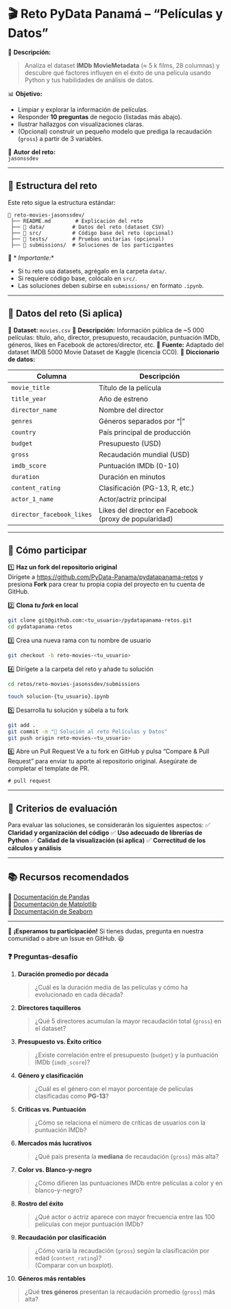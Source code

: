 # 🎬 Reto PyData Panamá – “Películas y Datos”

📌 **Descripción:**
> Analiza el dataset **IMDb MovieMetadata** (≈ 5 k films, 28 columnas) y descubre qué factores influyen en el éxito de una película usando Python y tus habilidades de análisis de datos.


📊 **Objetivo:**  
- Limpiar y explorar la información de películas.  
- Responder **10 preguntas** de negocio (listadas más abajo).  
- Ilustrar hallazgos con visualizaciones claras.  
- (Opcional) construir un pequeño modelo que prediga la recaudación (`gross`) a partir de 3 variables.

👤 **Autor del reto:**  
`jasonssdev`

---

## 📂 **Estructura del reto**
Este reto sigue la estructura estándar:
```plaintext
📂 reto-movies-jasonssdev/
 ├── README.md        # Explicación del reto
 ├── 📂 data/         # Datos del reto (dataset CSV)
 ├── 📂 src/          # Código base del reto (opcional)
 ├── 📂 tests/        # Pruebas unitarias (opcional)
 ├── 📂 submissions/  # Soluciones de los participantes
```

📢 * *Importante:**
- Si tu reto usa datasets, agrégalo en la carpeta `data/`.
- Si requiere código base, colócalo en `src/`.
- Las soluciones deben subirse en `submissions/` en formato `.ipynb`.

---

## 📌 **Datos del reto** (Si aplica)
📂 **Dataset:** `movies.csv`
🔹 **Descripción:** Información pública de ~5 000 películas: título, año, director, presupuesto, recaudación, puntuación IMDb, géneros, likes en Facebook de actores/director, etc.
🔹 **Fuente:** Adaptado del dataset IMDB 5000 Movie Dataset de Kaggle (licencia CC0).
🔹 **Diccionario de datos:**

| Columna                    | Descripción                                                  |
|----------------------------|--------------------------------------------------------------|
| `movie_title`              | Título de la película                                        |
| `title_year`               | Año de estreno                                               |
| `director_name`            | Nombre del director                                          |
| `genres`                   | Géneros separados por “\|”                                   |
| `country`                  | País principal de producción                                 |
| `budget`                   | Presupuesto (USD)                                            |
| `gross`                    | Recaudación mundial (USD)                                    |
| `imdb_score`               | Puntuación IMDb (0-10)                                       |
| `duration`                 | Duración en minutos                                          |
| `content_rating`           | Clasificación (PG-13, R, etc.)                               |
| `actor_1_name`             | Actor/actriz principal                                       |
| `director_facebook_likes`  | Likes del director en Facebook (proxy de popularidad)        |

---

## 🚀 **Cómo participar**

1️⃣ **Haz un fork del repositorio original**  
   Dirígete a <https://github.com/PyData-Panama/pydatapanama-retos> y presiona **Fork** para crear tu propia copia del proyecto en tu cuenta de GitHub.

2️⃣ **Clona *tu fork* en local**  
```bash
git clone git@github.com:<tu_usuario>/pydatapanama-retos.git
cd pydatapanama-retos
```

3️⃣ Crea una nueva rama con tu nombre de usuario
```bash
git checkout -b reto-movies-<tu_usuario>
```

4️⃣ Dirígete a la carpeta del reto y añade tu solución
```bash
cd retos/reto-movies-jasonssdev/submissions
```
```bash
touch solucion-{tu_usuario}.ipynb
```

5️⃣ Desarrolla tu solución y súbela a tu fork
```bash
git add .
git commit -m "🚀 Solución al reto Películas y Datos"
git push origin reto-movies-<tu_usuario>
```
6️⃣ Abre un Pull Request
Ve a tu fork en GitHub y pulsa “Compare & Pull Request” para enviar tu aporte al repositorio original. Asegúrate de completar el template de PR.
```
# pull request
```
---

## 🔹 **Criterios de evaluación**
Para evaluar las soluciones, se considerarán los siguientes aspectos:
✅ **Claridad y organización del código**
✅ **Uso adecuado de librerías de Python**
✅ **Calidad de la visualización (si aplica)**
✅ **Correctitud de los cálculos y análisis**

---

## 📚 **Recursos recomendados**
📌 [Documentación de Pandas](https://pandas.pydata.org/docs/)  
📌 [Documentación de Matplotlib](https://matplotlib.org/stable/contents.html)  
📌 [Documentación de Seaborn](https://seaborn.pydata.org/)  

---

🚀 **¡Esperamos tu participación!** Si tienes dudas, pregunta en nuestra comunidad o abre un Issue en GitHub. 😃

### ❓ Preguntas-desafío

1. **Duración promedio por década**  
   > ¿Cuál es la duración media de las películas y cómo ha evolucionado en cada década?

2. **Directores taquilleros**  
   > ¿Qué 5 directores acumulan la mayor recaudación total (`gross`) en el dataset?

3. **Presupuesto vs. Éxito crítico**  
   > ¿Existe correlación entre el presupuesto (`budget`) y la puntuación IMDb (`imdb_score`)?

4. **Género y clasificación**  
   > ¿Cuál es el género con el mayor porcentaje de películas clasificadas como **PG-13**?

5. **Críticas vs. Puntuación**  
   > ¿Cómo se relaciona el número de críticas de usuarios con la puntuación IMDb?

6. **Mercados más lucrativos**  
   > ¿Qué país presenta la **mediana** de recaudación (`gross`) más alta?

7. **Color vs. Blanco-y-negro**  
   > ¿Cómo difieren las puntuaciones IMDb entre películas a color y en blanco-y-negro?

8. **Rostro del éxito**  
   > ¿Qué actor o actriz aparece con mayor frecuencia entre las 100 películas con mejor puntuación IMDb?

9. **Recaudación por clasificación**  
   > ¿Cómo varía la recaudación (`gross`) según la clasificación por edad (`content_rating`)?  
   > (Comparar con un boxplot).

10. **Géneros más rentables**  
   > ¿Qué **tres géneros** presentan la recaudación promedio (`gross`) más alta?